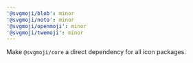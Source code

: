 ```yaml
---
'@svgmoji/blob': minor
'@svgmoji/noto': minor
'@svgmoji/openmoji': minor
'@svgmoji/twemoji': minor
---
```


Make `@svgmoji/core` a direct dependency for all icon packages.
